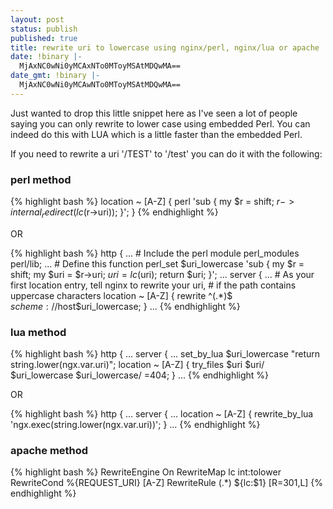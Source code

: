 ```yaml
---
layout: post
status: publish
published: true
title: rewrite uri to lowercase using nginx/perl, nginx/lua or apache
date: !binary |-
  MjAxNC0wNi0yMCAxNTo0MToyMSAtMDQwMA==
date_gmt: !binary |-
  MjAxNC0wNi0yMCAwNTo0MToyMSAtMDQwMA==
---
```

Just wanted to drop this little snippet here as I've seen a lot of people saying you can only rewrite to lower case using embedded Perl. You can indeed do this with LUA which is a little faster than the embedded Perl.

If you need to rewrite a uri '/TEST' to '/test' you can do it with the following:


### perl method

{% highlight bash %}
location ~ [A-Z] {
  perl 'sub { my $r = shift; $r->internal_redirect(lc($r->uri)); }';
}
{% endhighlight %}

OR

{% highlight bash %}
  http {
  ...
    # Include the perl module
    perl_modules perl/lib;
    ...
    # Define this function
    perl_set $uri_lowercase 'sub {
      my $r = shift;
      my $uri = $r->uri;
      $uri = lc($uri);
      return $uri;
    }';
    ...
    server {
    ...
      # As your first location entry, tell nginx to rewrite your uri,
      # if the path contains uppercase characters
      location ~ [A-Z] {
        rewrite ^(.*)$ $scheme://$host$uri_lowercase;
      }
    ...
{% endhighlight %}

 
### lua method

{% highlight bash %}
  http {
  ...
    server {
    ...
      set_by_lua $uri_lowercase "return string.lower(ngx.var.uri)";
      location ~ [A-Z] {
        try_files $uri $uri/ $uri_lowercase $uri_lowercase/ =404;
      }
    ...
{% endhighlight %}

OR

{% highlight bash %}
  http {
  ...
    server {
    ...
      location ~ [A-Z] {
        rewrite_by_lua 'ngx.exec(string.lower(ngx.var.uri))';
      }
    ...
{% endhighlight %}


### apache method
{% highlight bash %}
RewriteEngine On
RewriteMap  lc int:tolower
RewriteCond %{REQUEST_URI} [A-Z]
RewriteRule (.*) ${lc:$1} [R=301,L]
{% endhighlight %}
